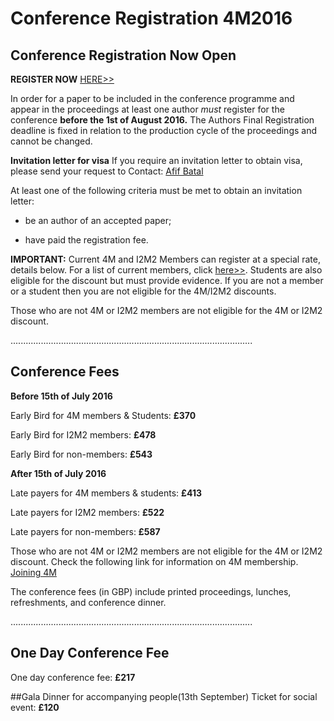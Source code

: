 # Conference Registration 4M2016

## Conference Registration Now Open


**REGISTER NOW** [HERE>>](http://shop.bham.ac.uk/browse/extra_info.asp?compid=1&modid=2&deptid=31&catid=90&prodid=1206)

In order for a paper to be included in the conference programme and appear in the proceedings at least one author *must* register for the conference **before the 1st of August 2016.** The Authors Final Registration deadline is fixed in relation to the production cycle of the proceedings and cannot be changed.

**Invitation letter for visa**   If you require an invitation letter to obtain visa, please send your request to Contact: <a href="mailto:a.batal@bham.ac.uk">Afif Batal</strong></a>
 
At least one of the following criteria must be met to obtain an invitation letter:

- be an author of an accepted paper;

- have paid the registration fee.



**IMPORTANT:** Current 4M and I2M2 Members can register at a special rate, details below. For a list of current members, click [here>>](/members). Students are also eligible for the discount but must provide evidence.  If you are not a member or a student then you are not eligible for the 4M/I2M2 discounts.
 
Those who are not 4M or I2M2 members are not eligible for the 4M or I2M2 discount. 



................................................................................................




## Conference Fees

**Before 15th of July 2016**

Early Bird for 4M members & Students: **£370**

Early Bird for I2M2 members: **£478**

Early Bird for non-members: **£543**




**After 15th of July 2016**


Late payers for 4M members & students: **£413**

Late payers for I2M2 members: **£522**

Late payers for non-members: **£587**

Those who are not 4M or I2M2 members are not eligible for the 4M or I2M2 discount.
Check the following link for information on 4M membership. [Joining 4M](http://www.4m-association.org/join4m)


The conference fees (in GBP) include printed proceedings, lunches, refreshments, and conference dinner.

................................................................................................


## One Day Conference Fee

One day conference fee: **£217**


##Gala Dinner for accompanying people</h2>(13th September)
Ticket for social event: **£120**